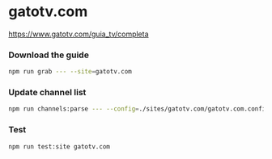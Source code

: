 # gatotv.com

https://www.gatotv.com/guia_tv/completa

### Download the guide

```sh
npm run grab --- --site=gatotv.com
```

### Update channel list

```sh
npm run channels:parse --- --config=./sites/gatotv.com/gatotv.com.config.js --output=./sites/gatotv.com/gatotv.com.channels.xml
```

### Test

```sh
npm run test:site gatotv.com
```
